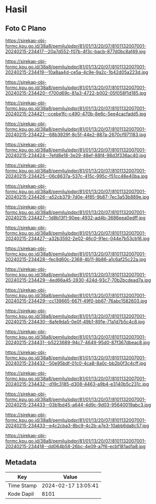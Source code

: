 # Hasil

## Foto C Plano

https://sirekap-obj-formc.kpu.go.id/38a8/pemilu/pdpr/81/01/13/20/07/8101132007001-20240215-234417--20a7d552-f07b-4f3c-bacb-877d0bc8af49.jpg

https://sirekap-obj-formc.kpu.go.id/38a8/pemilu/pdpr/81/01/13/20/07/8101132007001-20240215-234419--10a8aa4d-ce5a-4c9e-9a2c-1b42d05a223d.jpg

https://sirekap-obj-formc.kpu.go.id/38a8/pemilu/pdpr/81/01/13/20/07/8101132007001-20240215-234420--f700d69c-81a3-4722-b002-05f058f1d185.jpg

https://sirekap-obj-formc.kpu.go.id/38a8/pemilu/pdpr/81/01/13/20/07/8101132007001-20240215-234421--ccebe1fc-c490-470b-8e6c-5ee4cacfadd5.jpg

https://sirekap-obj-formc.kpu.go.id/38a8/pemilu/pdpr/81/01/13/20/07/8101132007001-20240215-234422--68b3929f-8c5f-44e2-887a-2670cf971183.jpg

https://sirekap-obj-formc.kpu.go.id/38a8/pemilu/pdpr/81/01/13/20/07/8101132007001-20240215-234424--7efd8e18-3e29-48ef-88f4-98d3f336ac40.jpg

https://sirekap-obj-formc.kpu.go.id/38a8/pemilu/pdpr/81/01/13/20/07/8101132007001-20240215-234425--06c8637a-537c-415c-995c-f51cc48e40ba.jpg

https://sirekap-obj-formc.kpu.go.id/38a8/pemilu/pdpr/81/01/13/20/07/8101132007001-20240215-234426--a52cb379-7d0e-4f85-9b87-7ec3a53b889e.jpg

https://sirekap-obj-formc.kpu.go.id/38a8/pemilu/pdpr/81/01/13/20/07/8101132007001-20240215-234427--1d8b13f1-90ee-4932-ad4b-3686eea0edff.jpg

https://sirekap-obj-formc.kpu.go.id/38a8/pemilu/pdpr/81/01/13/20/07/8101132007001-20240215-234427--a32b3592-2e02-46c0-91ec-044e7b53cb16.jpg

https://sirekap-obj-formc.kpu.go.id/38a8/pemilu/pdpr/81/01/13/20/07/8101132007001-20240215-234428--fec9d60c-2368-4b11-8b86-a1c6af25c22a.jpg

https://sirekap-obj-formc.kpu.go.id/38a8/pemilu/pdpr/81/01/13/20/07/8101132007001-20240215-234429--4ed66a45-2830-424d-93c7-70b2bcdead7a.jpg

https://sirekap-obj-formc.kpu.go.id/38a8/pemilu/pdpr/81/01/13/20/07/8101132007001-20240215-234429--cc139665-667f-49f0-bb67-76abc1582603.jpg

https://sirekap-obj-formc.kpu.go.id/38a8/pemilu/pdpr/81/01/13/20/07/8101132007001-20240215-234430--8afe9da5-0e0f-49b1-891e-71a1d7b5c4c8.jpg

https://sirekap-obj-formc.kpu.go.id/38a8/pemilu/pdpr/81/01/13/20/07/8101132007001-20240215-234431--b5223689-94c7-4649-95d0-87f367dbeac8.jpg

https://sirekap-obj-formc.kpu.go.id/38a8/pemilu/pdpr/81/01/13/20/07/8101132007001-20240215-234432--50e95bdf-01c0-4ca8-8a0c-bb2b0f3c4cff.jpg

https://sirekap-obj-formc.kpu.go.id/38a8/pemilu/pdpr/81/01/13/20/07/8101132007001-20240215-234432--d19c3185-d308-4463-a9b4-e3140b5c231c.jpg

https://sirekap-obj-formc.kpu.go.id/38a8/pemilu/pdpr/81/01/13/20/07/8101132007001-20240215-234433--03b1bd45-a644-4d9c-9d03-95640019abc3.jpg

https://sirekap-obj-formc.kpu.go.id/38a8/pemilu/pdpr/81/01/13/20/07/8101132007001-20240215-234433--e4c2cba3-8bc9-4c2b-a7e3-10abb6da8c57.jpg

https://sirekap-obj-formc.kpu.go.id/38a8/pemilu/pdpr/81/01/13/20/07/8101132007001-20240215-234418--dd064b58-26bc-4e09-a7f6-ecbf181ad1a8.jpg


## Metadata

| Key        | Value               |
| ---------- | ------------------- |
| Time Stamp | 2024-02-17 13:05:41 |
| Kode Dapil | 8101                |



